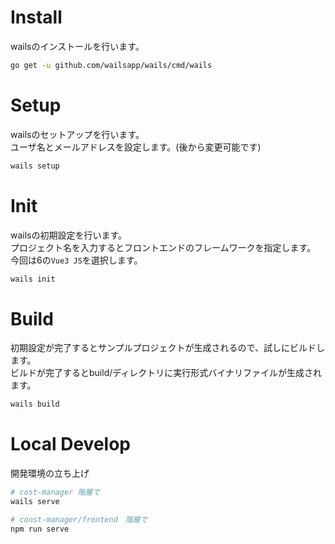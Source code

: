# Install
wailsのインストールを行います。
```bash
go get -u github.com/wailsapp/wails/cmd/wails
```

# Setup
wailsのセットアップを行います。  
ユーザ名とメールアドレスを設定します。(後から変更可能です)
```bash
wails setup
```

# Init
wailsの初期設定を行います。  
プロジェクト名を入力するとフロントエンドのフレームワークを指定します。  
今回は6の`Vue3 JS`を選択します。
```bash
wails init
```

# Build
初期設定が完了するとサンプルプロジェクトが生成されるので、試しにビルドします。  
ビルドが完了するとbuild/ディレクトリに実行形式バイナリファイルが生成されます。
```bash
wails build
```

# Local Develop
開発環境の立ち上げ
``` bash
# cost-manager 階層で
wails serve
```
```bash
# const-manager/frontend　階層で
npm run serve
```
